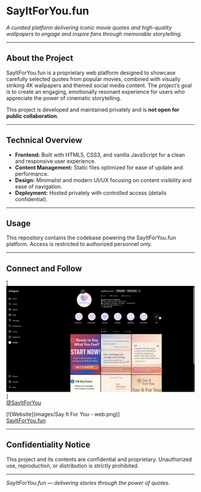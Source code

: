 # SayItForYou.fun

*A curated platform delivering iconic movie quotes and high-quality wallpapers to engage and inspire fans through memorable storytelling.*

---

## About the Project

SayItForYou.fun is a proprietary web platform designed to showcase carefully selected quotes from popular movies, combined with visually striking 4K wallpapers and themed social media content. The project’s goal is to create an engaging, emotionally resonant experience for users who appreciate the power of cinematic storytelling.

This project is developed and maintained privately and is **not open for public collaboration**.

---

## Technical Overview

- **Frontend:** Built with HTML5, CSS3, and vanilla JavaScript for a clean and responsive user experience.
- **Content Management:** Static files optimized for ease of update and performance.
- **Design:** Minimalist and modern UI/UX focusing on content visibility and ease of navigation.
- **Deployment:** Hosted privately with controlled access (details confidential).

---

## Usage

This repository contains the codebase powering the SayItForYou.fun platform. Access is restricted to authorized personnel only.

---

## Connect and Follow

[![Instagram](images/website.jpg)]  
[@SayItForYou](https://www.instagram.com/sayitforyou.fun/)

[![Website](images/Say It For You - web.png)]  
[SayItForYou.fun](https://sayitforyou.fun)

---

## Confidentiality Notice

This project and its contents are confidential and proprietary. Unauthorized use, reproduction, or distribution is strictly prohibited.

---

*SayItForYou.fun — delivering stories through the power of quotes.*

